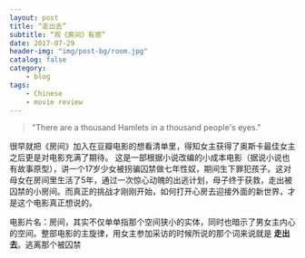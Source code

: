 ```yaml
---
layout: post
title: “走出去”
subtitle: “观《房间》有感”
date: 2017-07-29
header-img: "img/post-bg/room.jpg"
catalog: false
category:
    - blog
tags:
    - Chinese
    - movie review
---
```


> "There are a thousand Hamlets in a thousand people's eyes."

很早就把《房间》加入在豆瓣电影的想看清单里，得知女主获得了奥斯卡最佳女主之后更是对电影充满了期待。
这是一部根据小说改编的小成本电影（据说小说也有故事原型），讲一个17岁少女被拐骗囚禁做七年性奴，期间生下罪犯孩子。这对母女在房间里生活了5年，通过一次惊心动魄的出逃计划，母子终于获救，走出被囚禁的小房间。而真正的挑战才刚刚开始，如何打开心房去迎接外面的新世界，才是这个电影真正想说的。

电影片名：房间，其实不仅单单指那个空间狭小的实体，同时也暗示了男女主内心的空间。整部电影的主旋律，用女主参加采访的时候所说的那个词来说就是 **走出去**。逃离那个被囚禁 
